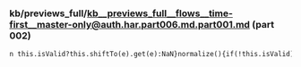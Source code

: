 ### kb/previews_full/kb__previews_full__flows__time-first__master-only@auth.har.part006.md.part001.md (part 002)

```md
n this.isValid?this.shiftTo(e).get(e):NaN}normalize(){if(!this.isValid)return this;let e=t
```

```

